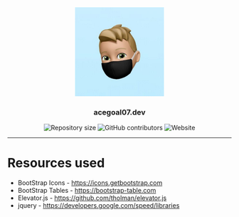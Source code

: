 <div align="center"> 
    <img src='/Resources/Pictures/acegoal07.webP' alt="acegoal07" width=200px height=200px/>
</div>
<h3 align="center">acegoal07.dev</h3>
<div align="center">
    <img alt="Repository size" src="https://img.shields.io/github/repo-size/acegoal07/acegoal07.github.io">
    <img alt="GitHub contributors" src="https://img.shields.io/github/contributors/acegoal07/acegoal07.github.io">
    <img alt="Website" src="https://img.shields.io/website?url=https%3A%2F%2Facegoal07.dev">
</div>

---

# Resources used
- BootStrap Icons - https://icons.getbootstrap.com<br>
- BootStrap Tables - https://bootstrap-table.com<br>
- Elevator.js - https://github.com/tholman/elevator.js<br>
- jquery - https://developers.google.com/speed/libraries